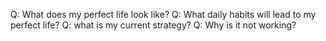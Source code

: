 Q: What does my perfect life look like?
Q: What daily habits will lead to my perfect life?
Q: what is my current strategy?
Q: Why is it not working?
